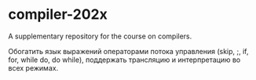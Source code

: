 # compiler-202x

A supplementary repository for the course on compilers.

Обогатить язык выражений операторами потока управления (skip, ;, if, for, while do, do while), поддержать трансляцию и интерпретацию во всех режимах.
